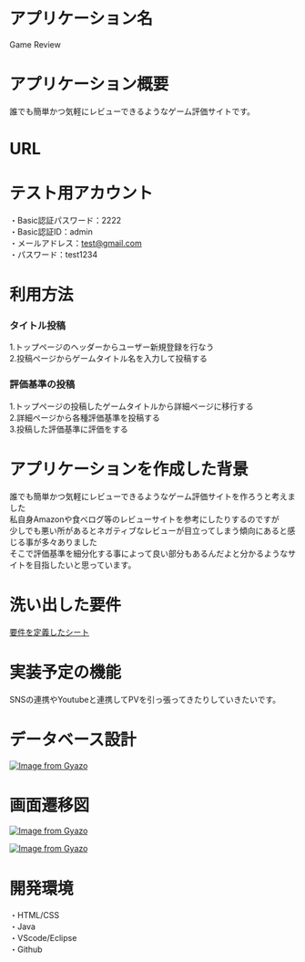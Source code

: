 # アプリケーション名

Game Review

# アプリケーション概要

誰でも簡単かつ気軽にレビューできるようなゲーム評価サイトです。

# URL

# テスト用アカウント

・Basic認証パスワード：2222<br>
・Basic認証ID：admin<br>
・メールアドレス：test@gmail.com<br>
・パスワード：test1234<br>

# 利用方法

### タイトル投稿

1.トップページのヘッダーからユーザー新規登録を行なう<br>
2.投稿ページからゲームタイトル名を入力して投稿する<br>

### 評価基準の投稿

1.トップページの投稿したゲームタイトルから詳細ページに移行する<br>
2.詳細ページから各種評価基準を投稿する<br>
3.投稿した評価基準に評価をする<br>

# アプリケーションを作成した背景

誰でも簡単かつ気軽にレビューできるようなゲーム評価サイトを作ろうと考えました<br>
私自身Amazonや食べログ等のレビューサイトを参考にしたりするのですが<br>少しでも悪い所があるとネガティブなレビューが目立ってしまう傾向にあると感じる事が多々ありました<br>
そこで評価基準を細分化する事によって良い部分もあるんだよと分かるようなサイトを目指したいと思っています。

# 洗い出した要件

[要件を定義したシート](https://docs.google.com/spreadsheets/d/17TTOlsw2V_Em366VBEqWCuHJKIHR_3Y4KYgbR5R76gk/edit#gid=982722306)

# 実装予定の機能

SNSの連携やYoutubeと連携してPVを引っ張ってきたりしていきたいです。

# データベース設計

[![Image from Gyazo](https://i.gyazo.com/aaec77a11f058a98909f6e838dd7361d.png)](https://gyazo.com/aaec77a11f058a98909f6e838dd7361d)

# 画面遷移図

[![Image from Gyazo](https://i.gyazo.com/dee5747a3cb941738ad5be44a1fb2e42.png)](https://gyazo.com/dee5747a3cb941738ad5be44a1fb2e42)

[![Image from Gyazo](https://i.gyazo.com/185a991e7e65b8989a4ca419d53e1598.png)](https://gyazo.com/185a991e7e65b8989a4ca419d53e1598)

# 開発環境

・HTML/CSS<br>
・Java<br>
・VScode/Eclipse<br>
・Github<br>